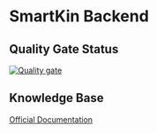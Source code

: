 # SmartKin  Backend

## Quality Gate Status
[![Quality gate](https://sonarcloud.io/api/project_badges/quality_gate?project=prx-dev_directory-backend&token=30babbee984be4a21f7e4627f90e80c5b47330fa)](https://sonarcloud.io/summary/new_code?id=prx-dev_directory-backend)

## Knowledge Base
[Official Documentation](https://prx.myjetbrains.com/youtrack/articles/DS-A-8/Directory-Backend)
